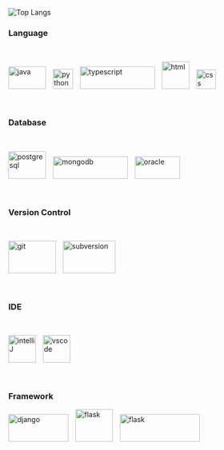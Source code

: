 ![Top Langs](https://github-readme-stats.vercel.app/api/top-langs/?username=muratcanabay)
### Language

<br>

<img width="75" height="45" alt="java" src="https://user-images.githubusercontent.com/23099059/95229859-c4896a80-0809-11eb-8631-b3c13283fbaa.png">&emsp;<img width="40" alt="python" src="https://user-images.githubusercontent.com/23099059/95229876-c81cf180-0809-11eb-8470-6e54559a121d.png">&emsp;<img width="150" height="45" alt="typescript" src="https://user-images.githubusercontent.com/23099059/95229883-ca7f4b80-0809-11eb-9700-b9e476b52b0f.png">&emsp;<img width="55" alt="html" src="https://user-images.githubusercontent.com/23099059/95228467-0b766080-0808-11eb-9914-5d4f22370504.png">&emsp;<img width="39" alt="css" src="https://user-images.githubusercontent.com/23099059/95229671-83915600-0809-11eb-85df-4cf03392cc93.png">

<br>

### Database

<br>

<img width="75" height="55" alt="postgresql" src="https://user-images.githubusercontent.com/23099059/95229874-c81cf180-0809-11eb-8008-ef58147453b6.png">&emsp;<img width="150" height="45" alt="mongodb" src="https://user-images.githubusercontent.com/23099059/95229870-c7845b00-0809-11eb-8f8c-8af8a6cb45b6.png">&emsp;<img width="90" height="45" alt="oracle" src="https://user-images.githubusercontent.com/23099059/95239388-901aac00-0813-11eb-9612-cf6143d6b39e.png">

<br>

### Version Control

<br>

<img width="95" height="65" alt="git" src="https://user-images.githubusercontent.com/23099059/95237210-952a2c00-0810-11eb-93d0-4555a3c6899f.jpg">&emsp;<img width="105" height="65" alt="subversion" src="https://user-images.githubusercontent.com/23099059/95239232-52b61e80-0813-11eb-8d59-b9b7cfb0de8f.png">

<br>

### IDE

<br>

<img width="55" height="55" alt="intelliJ" src="https://user-images.githubusercontent.com/23099059/95239827-35358480-0814-11eb-83c1-a59b0f5d81ce.png">&emsp;<img width="55" height="55" alt="vscode" src="https://user-images.githubusercontent.com/23099059/95239883-48e0eb00-0814-11eb-80f6-f0b7ffdee891.png">

<br>

### Framework

<img width="120" height="55" alt="django" src="https://user-images.githubusercontent.com/23099059/95240251-cdcc0480-0814-11eb-9dbe-1b7966cb3267.png">&emsp;<img width="75" height="65" alt="flask" src="https://user-images.githubusercontent.com/23099059/95240271-d1f82200-0814-11eb-969e-bfd4e3e05738.png">&emsp;<img width="160" height="55" alt="flask" src="https://user-images.githubusercontent.com/23099059/95240610-58146880-0815-11eb-9a1a-c072276dfd4a.png">

